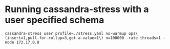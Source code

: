 # Running cassandra-stress with a user specified schema

```
cassandra-stress user profile=./stress.yaml no-warmup ops\(insert=1,pull-for-rollup=3,get-a-value=1\) n=100000 -rate threads=1 -node 172.17.0.8
```
